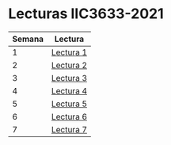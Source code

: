 # Lecturas IIC3633-2021

| Semana | Lectura |
| ------------- | ------------- |
| 1 | [Lectura 1](https://github.com/maguzman5/lecturasIIC3633-2021/blob/main/Semana1/lectura1.MD)  |
| 2 | [Lectura 2](https://github.com/maguzman5/lecturasIIC3633-2021/blob/main/Semana2/lectura2.MD)  |
| 3 | [Lectura 3](https://github.com/maguzman5/lecturasIIC3633-2021/blob/main/Semana3/lectura3.MD)  |
| 4 | [Lectura 4](https://github.com/maguzman5/lecturasIIC3633-2021/blob/main/Semana4/lectura4.MD)  |
| 5 | [Lectura 5](https://github.com/maguzman5/lecturasIIC3633-2021/blob/main/Semana5/lectura5.MD)  |
| 6 | [Lectura 6](#)  |
| 7 | [Lectura 7](#)  |